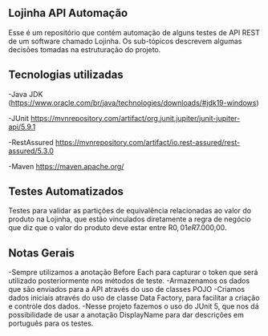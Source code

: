 ## Lojinha API Automação
Esse é um repositório que contém automação de alguns testes de API REST de um software chamado Lojinha. Os sub-tópicos descrevem algumas decisões tomadas na estruturação do projeto.

## Tecnologias utilizadas

-Java JDK
(https://www.oracle.com/br/java/technologies/downloads/#jdk19-windows)

-JUnit
https://mvnrepository.com/artifact/org.junit.jupiter/junit-jupiter-api/5.9.1

-RestAssured
https://mvnrepository.com/artifact/io.rest-assured/rest-assured/5.3.0

-Maven
https://maven.apache.org/

## Testes Automatizados
Testes para validar as partições de equivalência relacionadas ao valor do produto na Lojinha, que estão vinculados diretamente a regra de negócio que diz que o valor do produto deve estar entre R$0,01 e R$7.000,00.

## Notas Gerais

-Sempre utilizamos a anotação Before Each para capturar o token que será utilizado posteriormente nos métodos de teste.
-Armazenamos os dados que são enviados para a API através do uso de classes POJO
-Criamos dados iniciais através do uso de classe Data Factory, para facilitar a criação e controle dos dados.
-Nesse projeto fazemos o uso do JUnit 5, que nos dá possibilidade de usar a anotação DisplayName para dar descrições em português para os testes.